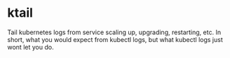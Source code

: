 # ktail
Tail kubernetes logs from service scaling up, upgrading, restarting, etc. In short, what you would expect from kubectl logs, but what kubectl logs just wont let you do.
